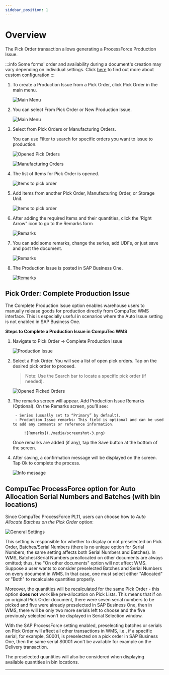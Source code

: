 ```yaml
---
sidebar_position: 1
---
```


# Overview

The Pick Order transaction allows generating a ProcessForce Production Issue.

:::info
Some forms' order and availability during a document's creation may vary depending on individual settings. Click [here](../../../administrator-guide/custom-configuration/overview.md) to find out more about custom configuration
:::

1. To create a Production Issue from a Pick Order, click Pick Order in the main menu.

    ![Main Menu](./media/PickOrder.webp)
2. You can select From Pick Order or New Production Issue.

    ![Main Menu](./media/IssuesToProduction.webp)
3. Select from Pick Orders or Manufacturing Orders.

    You can use Filter to search for specific orders you want to issue to production.

    ![Opened Pick Orders](./media/OpenedPickOrders.webp)

    ![Manufacturing Orders](./media/ManufacturingOrder.webp)
4. The list of Items for Pick Order is opened.

    ![Items to pick order](./media/ItemsToPickOrder.webp)
5. Add items from another Pick Order, Manufacturing Order, or Storage Unit.

    ![Items to pick order](./media/ItemsToPickOrder_add.webp)
6. After adding the required Items and their quantities, click the 'Right Arrow" icon to go to the Remarks form

    ![Remarks](./media/Remarks.webp)
7. You can add some remarks, change the series, add UDFs, or just save and post the document.

    ![Remarks](./media/ProductionIssue12.webp)
8. The Production Issue is posted in SAP Business One.

    ![Remarks](./media/GoodsIssue.webp)

## Pick Order: Complete Production Issue

The Complete Production Issue option enables warehouse users to manually release goods for production directly from CompuTec WMS interface. This is especially useful in scenarios where the Auto Issue setting is not enabled in SAP Business One.

**Steps to Complete a Production Issue in CompuTec WMS**

1. Navigate to Pick Order → Complete Production Issue

    ![Production Issue](./media/screenshot-1.png)

2. Select a Pick Order. You will see a list of open pick orders. Tap on the desired pick order to proceed.
    >Note: Use the Search bar to locate a specific pick order (if needed).

    ![Opened Picked Orders](./media/screenshot-2.png)

3. The remarks screen will appear. Add Production Issue Remarks (Optional). On the Remarks screen, you’ll see:

        - Series (usually set to “Primary” by default).
        - Production Issue remarks: This field is optional and can be used to add any comments or reference information.

            ![Remarks](./media/screenshot-3.png)

    Once remarks are added (if any), tap the Save button at the bottom of the screen.

4. After saving, a confirmation message will be displayed on the screen. Tap Ok to complete the process.

   ![Info message](./media/screenshot-4.png)

## CompuTec ProcessForce option for Auto Allocation Serial Numbers and Batches (with bin locations)

Since CompuTec ProcessForce PL11, users can choose how to _Auto Allocate Batches on the Pick Order_ option:

![General Settings](./media/General%20Settings%20option.webp)

This setting is responsible for whether to display or not preselected on Pick Order, Batches/Serial Numbers (there is no unique option for Serial Numbers; the same setting affects both Serial Numbers and Batches).
In WMS, Batches/Serial Numbers preallocated on other documents are always omitted; thus, the "On other documents" option will not affect WMS. Suppose a user wants to consider preselected Batches and Serial Numbers on every document in WMS. In that case, one must select either "Allocated" or "Both" to recalculate quantities properly.

Moreover, the quantities will be recalculated for the same Pick Order - this option **does not** work like pre-allocation on Pick Lists.
This means that if on an original Pick Order document, there were seven serial numbers to be picked and five were already preselected in SAP Business One, then in WMS, there will be only two more serials left to choose and the five previously selected won't be displayed in Serial Selection window.

With the SAP ProcessForce setting enabled, preselecting batches or serials on Pick Order will affect all other transactions in WMS, i.e., if a specific serial, for example, S0001, is preselected on a pick order in SAP Business One, then the same serial S0001 won't be available for example on the Delivery transaction.

The preselected quantities will also be considered when displaying available quantities in bin locations.

---
